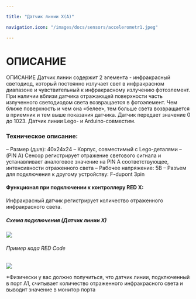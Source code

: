 ```yaml
--- 

title: "Датчик линии Х(А)" 

navigation.icon: "/images/docs/sensors/accelerometr1.jpeg" 

--- 
```


# ОПИСАНИЕ 

ОПИСАНИЕ
Датчик линии содержит 2 элемента - инфракрасный светодиод, который постоянно излучает свет в инфракрасном диапазоне и чувствительный к инфракрасному излучению фотоэлемент. При наличии вблизи датчика отражающей поверхности часть излученного светодиодом света возвращается в фотоэлемент. Чем ближе поверхность и чем она «белее», тем больше света возвращается в приемник и тем выше показания датчика. Датчик передает значение 0 до 1023. Датчик линии Lego- и Arduino-совместим.

### Техническое описание: 

– Размер (д*ш*в): 40x24x24
– Корпус, совместимый с Lego-деталями
– (PIN A) Сенсор регистрирует отражение светового сигнала и устанавливает аналоговое значение на PIN A соответствующее, интенсивности отраженного света
– Рабочее напряжение: 5В
– Разъем для подключения к другому устройству: F-dupont 3pin

#### Функционал при подключении к контроллеру RED X:

Инфракрасный датчик регистрирует количество отраженного инфракрасного света.

##### Схема подключения (Датчик линии Х) 

![](/images/docs/sensors/linexa1.png) 

###### Пример кода RED Code 

![](/images/docs/sensors/linexa2.jpg) 

*Физически у вас должно получиться, что датчик линии, подключенный в порт A1, считывает количество отраженного инфракрасного света и выводит значение в монитор порта
